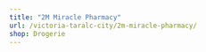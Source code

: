 ```yaml
---
title: "2M Miracle Pharmacy"
url: /victoria-taralc-city/2m-miracle-pharmacy/
shop: Drogerie
---
```

